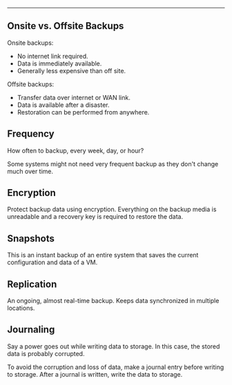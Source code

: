 
---

## Onsite vs. Offsite Backups

Onsite backups:
- No internet link required.
- Data is immediately available.
- Generally less expensive than off site.

Offsite backups:
- Transfer data over internet or WAN link.
- Data is available after a disaster.
- Restoration can be performed from anywhere.

## Frequency 

How often to backup, every week, day, or hour?

Some systems might not need very frequent backup as they don't change much over time.

## Encryption

Protect backup data using encryption. Everything on the backup media is unreadable and a recovery key is required to restore the data. 

## Snapshots

This is an instant backup of an entire system that saves the current configuration and data of a VM.

## Replication

An ongoing, almost real-time backup. Keeps data synchronized in multiple locations. 

## Journaling

Say a power goes out while writing data to storage. In this case, the stored data is probably corrupted. 

To avoid the corruption and loss of data, make a journal entry before writing to storage. After a journal is written, write the data to storage. 



